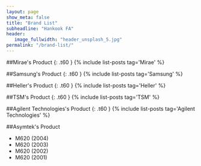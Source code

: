 ```yaml
---
layout: page
show_meta: false
title: "Brand List"
subheadline: "Hankook FA"
header:
   image_fullwidth: "header_unsplash_5.jpg"
permalink: "/brand-list/"
---
```


##Mirae's Product
{: .t60 }
{% include list-posts tag='Mirae' %}

##Samsung's Product
{: .t60 }
{% include list-posts tag='Samsung' %}

##Heller's Product
{: .t60 }
{% include list-posts tag='Heller' %}

##TSM's Product
{: .t60 }
{% include list-posts tag='TSM' %}

##Agilent Technologies's Product
{: .t60 }
{% include list-posts tag='Agilent Technologies' %}

##Asymtek's Product

- M620 (2004)
- M620 (2003)
- M620 (2002)
- M620 (2001)
